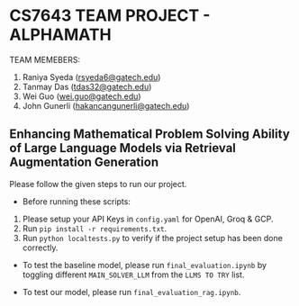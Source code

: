 # CS7643 TEAM PROJECT - ALPHAMATH
TEAM MEMEBERS:
1) Raniya Syeda (rsyeda6@gatech.edu)
2) Tanmay Das (tdas32@gatech.edu)
3) Wei Guo (wei.guo@gatech.edu)
4) John Gunerli (hakancangunerli@gatech.edu)
## Enhancing Mathematical Problem Solving Ability of Large Language Models via Retrieval Augmentation Generation
Please follow the given steps to run our project.

- Before running these scripts:
1) Please setup your API Keys in ```config.yaml``` for OpenAI, Groq \& GCP.
2) Run ```pip install -r requirements.txt```.
3) Run ```python localtests.py``` to verify if the project setup has been done correctly.

- To test the baseline model, please run ```final_evaluation.ipynb``` by toggling different ```MAIN_SOLVER_LLM``` from the ```LLMS TO TRY``` list. 

- To test our model, please run ```final_evaluation_rag.ipynb```. 
